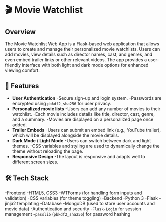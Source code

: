 # 🎬 Movie Watchlist

## Overview
The Movie Watchlist Web App is a Flask-based web application that allows users to create and manage their personalized movie watchlists. Users can add movies, view details such as director names, cast, and genres, and even embed trailer links or other relevant videos. The app provides a user-friendly interface with both light and dark mode options for enhanced viewing comfort.

## 🚀 Features
- **User Authentication**
  -Secure sign-up and login system.
  -Passwords are encrypted using `pbkdf2_sha256` for user privacy.
- **Personalized movie lists**
  -Users can add any number of movies to their watchlist.
  -Each movie includes details like title, director, cast, genre, and a summary.
  -Movies are displayed on a personalized page once added.
- **Trailer Embeds**
  -Users can submit an embed link (e.g., YouTube trailer), which will be displayed alongside the movie details.
- **Dark Mode / Light Mode**
  -Users can switch between dark and light themes.
  -CSS variables and styling are used to dynamically change the theme without reloading the page.
- **Responsive Design**
  -The layout is responsive and adapts well to different screen sizes.

## 🛠️ Tech Stack
-Frontend
  -HTML5, CSS3
  -WTForms (for handling form inputs and validation)
  -CSS variables (for theme toggling)
-Backend
  -Python 3
  -Flask
  -jinja2 templating
-Database
  -MongoDB (used to store user accounts and movie data)
-Authentication and security
  -`Flask-Login` for session management
  -`passlib` (`pbkdf2_sha256`) for password hashing

